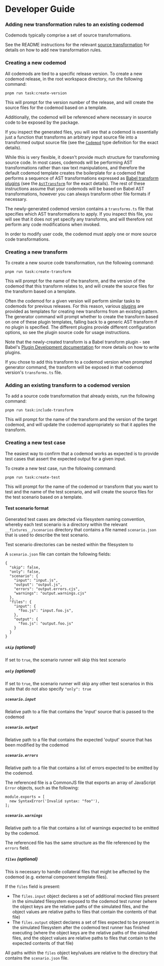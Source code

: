 # Developer Guide

### Adding new transformation rules to an existing codemod

Codemods typically comprise a set of source transformations.

See the README instructions for the relevant [source transformation](./src/transforms) for details on how to add new transformation rules.

### Creating a new codemod

All codemods are tied to a specific release version. To create a new codemod release, in the root workspace directory, run the following command:

```
pnpm run task:create-version
```

This will prompt for the version number of the release, and will create the source files for the codemod based on a template.

Additionally, the codemod will be referenced where necessary in source code to be exposed by the package.

If you inspect the generated files, you will see that a codemod is essentially just a function that transforms an arbitrary input source file into a transformed output source file (see the [`Codemod`](../types/src/codemod.ts) type definition for the exact details).

While this is very flexible, it doesn't provide much structure for transforming source code. In most cases, codemods will be performing AST transformations rather than raw text manipulations, and therefore the default codemod template creates the boilerplate for a codemod that performs a sequence of AST transformations expressed as [Babel transform plugins](https://babeljs.io/docs/plugins#transform-plugins) (see the [`AstTransform`](../ast/src/types/transform.ts) for the exact details). The rest of these instructions assume that your codemods will be based on Babel AST transformations, however you can always transform other file formats if necessary.

The newly-generated codemod version contains a `transforms.ts` file that specifies which AST transformations to apply. If you inspect this file, you will see that it does not yet specify any transforms, and will therefore not perform any code modifications when invoked.

In order to modify user code, the codemod must apply one or more source code transformations.

### Creating a new transform

To create a new source code transformation, run the following command:

```
pnpm run task:create-transform
```

This will prompt for the name of the transform, and the version of the codemod that this transform relates to, and will create the source files for the transform based on a template.

Often the codemod for a given version will perform similar tasks to codemods for previous releases. For this reason, various [plugins](./src/plugins) are provided as templates for creating new transforms from an existing pattern. The generator command will prompt whether to create the transform based on one of these plugin templates, falling back to a generic AST transform if no plugin is specified. The different plugins provide different configuration options, so see the plugin source code for usage instructions.

Note that the newly-created transform is a Babel transform plugin - see Babel's [Plugin Development documentation](https://babeljs.io/docs/plugins#plugin-development) for more details on how to write plugins.

If you chose to add this transform to a codemod version when prompted generator command, the transform will be exposed in that codemod version's `transforms.ts` file.

### Adding an existing transform to a codemod version

To add a source code transformation that already exists, run the following command:

```
pnpm run task:include-transform
```

This will prompt for the name of the transform and the version of the target codemod, and will update the codemod appropriately so that it applies the transform.

### Creating a new test case

The easiest way to confirm that a codemod works as expected is to provide test cases that assert the expected output for a given input.

To create a new test case, run the following command:

```
pnpm run task:create-test
```

This will prompt for the name of the codemod or transform that you want to test and the name of the test scenario, and will create the source files for the test scenario based on a template.

#### Test scenario format

Generated test cases are detected via filesystem naming convention, whereby each test scenario is a directory within the relevant `__fixtures__/scenarios` directory that contains a file named `scenario.json` that is used to describe the test scenario.

Test scenario directories can be nested within the filesystem to

A `scenario.json` file can contain the following fields:

```
{
  "skip": false,
  "only": false,
  "scenario": {
    "input": "input.js",
    "output": "output.js",
    "errors": "output.errors.cjs",
    "warnings": "output.warnings.cjs"
  },
  "files": {
    "input": {
      "foo.js": "input.foo.js",
    },
    "output": {
      "foo.js": "output.foo.js"
    }
  }
}
```

##### `skip` (optional)

If set to `true`, the scenario runner will skip this test scenario

##### `only` (optional)

If set to `true`, the scenario runner will skip any other test scenarios in this suite that do not also specify `"only": true`

##### `scenario.input`

Relative path to a file that contains the 'input' source that is passed to the codemod

##### `scenario.output`

Relative path to a file that contains the expected 'output' source that has been modified by the codemod

##### `scenario.errors`

Relative path to a file that contains a list of errors expected to be emitted by the codemod.

The referenced file is a CommonJS file that exports an array of JavaScript `Error` objects, such as the following:

```
module.exports = [
  new SyntaxError('Invalid syntax: "foo"'),
];
```

##### `scenario.warnings`

Relative path to a file that contains a list of warnings expected to be emitted by the codemod.

The referenced file has the same structure as the file referenced by the `errors` field.

##### `files` (optional)

This is necessary to handle collateral files that might be affected by the codemod (e.g. external component template files).

If the `files` field is present:

- The `files.input` object declares a set of additional mocked files present in the simulated filesystem exposed to the codemod test runner (where the object keys are the relative paths of the simulated files, and the object values are relative paths to files that contain the contents of that file)
- The `files.output` object declares a set of files expected to be present in the simulated filesystem after the codemod test runner has finished executing (where the object keys are the relative paths of the simulated files, and the object values are relative paths to files that contain to the expected contents of that file)

All paths within the `files` object key/values are relative to the directory that contains the `scenario.json` file.
